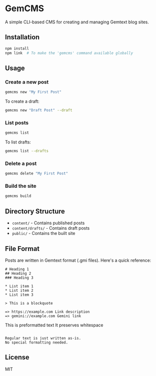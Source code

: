 # GemCMS

A simple CLI-based CMS for creating and managing Gemtext blog sites.

## Installation

```bash
npm install
npm link  # To make the 'gemcms' command available globally
```

## Usage

### Create a new post
```bash
gemcms new "My First Post"
```

To create a draft:
```bash
gemcms new "Draft Post" --draft
```

### List posts
```bash
gemcms list
```

To list drafts:
```bash
gemcms list --drafts
```

### Delete a post
```bash
gemcms delete "My First Post"
```

### Build the site
```bash
gemcms build
```

## Directory Structure

- `content/` - Contains published posts
- `content/drafts/` - Contains draft posts
- `public/` - Contains the built site

## File Format

Posts are written in Gemtext format (.gmi files). Here's a quick reference:

```gemtext
# Heading 1
## Heading 2
### Heading 3

* List item 1
* List item 2
* List item 3

> This is a blockquote

=> https://example.com Link description
=> gemini://example.com Gemini link

```
This is preformatted text
It preserves whitespace
```

Regular text is just written as-is.
No special formatting needed.
```

## License

MIT 